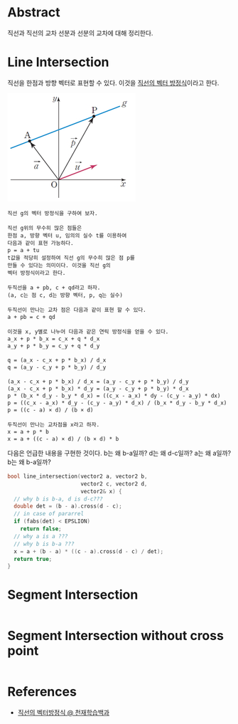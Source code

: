 # Abstract

직선과 직선의 교차 선분과 선분의 교차에 대해 정리한다.

# Line Intersection

직선을 한점과 방향 벡터로 표현할 수 있다. 이것을 [직선의 벡터
방정식](http://koc.chunjae.co.kr/Dic/dicDetail.do?idx=22585)이라고
한다.

![](../_img/line_vector_eq.png)

```
직선 g의 벡터 방정식을 구하여 보자.

직선 g위의 무수히 많은 점들은 
한점 a, 방향 벡터 u, 임의의 실수 t를 이용하여
다음과 같이 표현 가능하다.
p = a + tu
t값을 적당히 설정하여 직선 g의 무수히 많은 점 p를
만들 수 있다는 의미이다. 이것을 직선 g의
벡터 방정식이라고 한다.

두직선을 a + pb, c + qd라고 하자.
(a, c는 점 c, d는 방향 벡터, p, q는 실수)

두직선이 만나는 교차 점은 다음과 같이 표현 할 수 있다.
a + pb = c + qd

이것을 x, y별로 나누어 다음과 같은 연릭 방정식을 얻을 수 있다.
a_x + p * b_x = c_x + q * d_x
a_y + p * b_y = c_y + q * d_y

q = (a_x - c_x + p * b_x) / d_x
q = (a_y - c_y + p * b_y) / d_y

(a_x - c_x + p * b_x) / d_x = (a_y - c_y + p * b_y) / d_y
(a_x - c_x + p * b_x) * d_y = (a_y - c_y + p * b_y) * d_x
p * (b_x * d_y - b_y * d_x) = ((c_x - a_x) * dy - (c_y - a_y) * dx)
p = ((c_x - a_x) * d_y - (c_y - a_y) * d_x) / (b_x * d_y - b_y * d_x)
p = ((c - a) × d) / (b × d)

두직선이 만나는 교차점을 x라고 하자.
x = a + p * b
x = a + ((c - a) × d) / (b × d) * b
```

다음은 언급한 내용을 구현한 것이다.
b는 왜 b-a일까? d는 왜 d-c일까?
a는 왜 a일까? b는 왜 b-a일까?

```cpp
bool line_intersection(vector2 a, vector2 b,
                       vector2 c, vector2 d,
                       vector2& x) {
  // why b is b-a, d is d-c???
  double det = (b - a).cross(d - c);
  // in case of pararrel
  if (fabs(det) < EPSLION)
    return false;
  // why a is a ???
  // why b is b-a ???
  x = a + (b - a) * ((c - a).cross(d - c) / det);
  return true;
}
```

# Segment Intersection


```cpp
```

# Segment Intersection without cross point

```cpp
```


# References

* [직선의 벡터방정식 @ 천재학습백과](http://koc.chunjae.co.kr/Dic/dicDetail.do?idx=22585)
